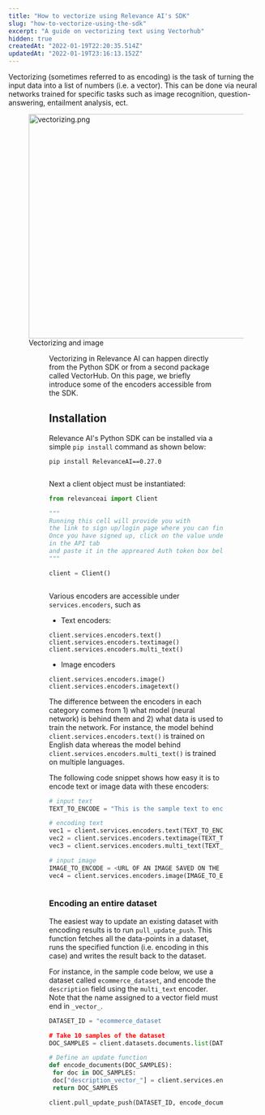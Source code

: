 ```yaml
---
title: "How to vectorize using Relevance AI's SDK"
slug: "how-to-vectorize-using-the-sdk"
excerpt: "A guide on vectorizing text using Vectorhub"
hidden: true
createdAt: "2022-01-19T22:20:35.514Z"
updatedAt: "2022-01-19T23:16:13.152Z"
---
```

Vectorizing (sometimes referred to as encoding) is the task of turning the input data into a list of numbers (i.e. a vector). This can be done via neural networks trained for specific tasks such as image recognition, question-answering, entailment analysis, ect.

<figure>
<img src="https://files.readme.io/c185d06-vectorizing.png" width="442" alt="vectorizing.png" />
<figcaption>Vectorizing and image</figcaption>
<figure>
Vectorizing in Relevance AI can happen directly from the Python SDK or from a second package called VectorHub. On this page, we briefly introduce some of the encoders accessible from the SDK.


## Installation
Relevance AI's Python SDK can be installed via a simple `pip install` command as shown below:
```shell Bash
pip install RelevanceAI==0.27.0
```
```shell
```
Next a client object must be instantiated:
```python Python (SDK)
from relevanceai import Client

"""
Running this cell will provide you with
the link to sign up/login page where you can find your credentials.
Once you have signed up, click on the value under `Authorization token`
in the API tab
and paste it in the appreared Auth token box below
"""

client = Client()
```
```python
```
Various encoders are accessible under `services.encoders`, such as
* Text encoders:
```
client.services.encoders.text()
client.services.encoders.textimage()
client.services.encoders.multi_text()
```
* Image encoders
```
client.services.encoders.image()
client.services.encoders.imagetext()
```
The difference between the encoders in each category comes from 1) what model (neural network) is behind them and 2) what data is used to train the network. For instance, the model behind `client.services.encoders.text()` is trained on English data whereas the model behind `client.services.encoders.multi_text()` is trained on multiple languages.


The following code snippet shows how easy it is to encode text or image data with these encoders:
```python Python (SDK)
# input text
TEXT_TO_ENCODE = "This is the sample text to encode"

# encoding text
vec1 = client.services.encoders.text(TEXT_TO_ENCODE)
vec2 = client.services.encoders.textimage(TEXT_TO_ENCODE)
vec3 = client.services.encoders.multi_text(TEXT_TO_ENCODE)

# input image
IMAGE_TO_ENCODE = <URL OF AN IMAGE SAVED ON THE NET>
vec4 = client.services.encoders.image(IMAGE_TO_ENCODE)
```
```python
```
### Encoding an entire dataset

The easiest way to update an existing dataset with encoding results is to run `pull_update_push`. This function fetches all the data-points in a dataset, runs the specified function (i.e. encoding in this case) and writes the result back to the dataset.

For instance, in the sample code below, we use a dataset called `ecommerce_dataset`, and encode the `description` field using the `multi_text` encoder. Note that the name assigned to a vector field must end in `_vector_`.
```python Python (SDK)
DATASET_ID = "ecommerce_dataset

# Take 10 samples of the dataset
DOC_SAMPLES = client.datasets.documents.list(DATASET_ID, page_size = 10)

# Define an update function
def encode_documents(DOC_SAMPLES):
 for doc in DOC_SAMPLES:
 doc["description_vector_"] = client.services.encoders.multi_text(doc['description'])
 return DOC_SAMPLES

client.pull_update_push(DATASET_ID, encode_documents)
```
```python
```

